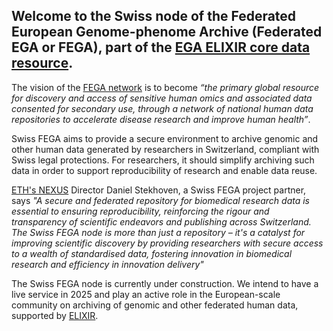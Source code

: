 ## Welcome to the Swiss node of the Federated European Genome-phenome Archive (Federated EGA or FEGA), part of the [EGA ELIXIR core data resource](https://elixir-europe.org/platforms/data/core-data-resources).

  

The vision of the [FEGA network](https://ega-archive.org/about/projects-and-funders/federated-ega/) is to become _“the primary global resource for discovery and access of sensitive human omics and associated data consented for secondary use, through a network of national human data repositories to accelerate disease research and improve human health”_.

  

Swiss FEGA aims to provide a secure environment to archive genomic and other human data generated by researchers in Switzerland, compliant with Swiss legal protections. For researchers, it should simplify archiving such data in order to support reproducibility of research and enable data reuse.

  

[ETH's NEXUS](https://www.nexus.ethz.ch/) Director Daniel Stekhoven, a Swiss FEGA project partner, says _"A secure and federated repository for biomedical research data is essential to ensuring reproducibility, reinforcing the rigour and transparency of scientific endeavors and publishing across Switzerland. The Swiss FEGA node is more than just a repository – it's a catalyst for improving scientific discovery by providing researchers with secure access to a wealth of standardised data, fostering innovation in biomedical research and efficiency in innovation delivery"_

  

The Swiss FEGA node is currently under construction. We intend to have a live service in 2025 and play an active role in the European-scale community on archiving of genomic and other federated human data, supported by [ELIXIR](https://elixir-europe.org/).
